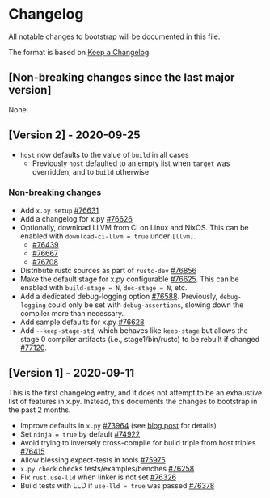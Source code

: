 # Changelog

All notable changes to bootstrap will be documented in this file.

The format is based on [Keep a Changelog](https://keepachangelog.com/en/1.0.0/).

## [Non-breaking changes since the last major version]

None.

## [Version 2] - 2020-09-25

- `host` now defaults to the value of `build` in all cases
  + Previously `host` defaulted to an empty list when `target` was overridden, and to `build` otherwise

### Non-breaking changes

- Add `x.py setup` [#76631](https://github.com/rust-lang/rust/pull/76631)
- Add a changelog for x.py [#76626](https://github.com/rust-lang/rust/pull/76626)
- Optionally, download LLVM from CI on Linux and NixOS. This can be enabled with `download-ci-llvm = true` under `[llvm]`.
  + [#76439](https://github.com/rust-lang/rust/pull/76349)
  + [#76667](https://github.com/rust-lang/rust/pull/76667)
  + [#76708](https://github.com/rust-lang/rust/pull/76708)
- Distribute rustc sources as part of `rustc-dev` [#76856](https://github.com/rust-lang/rust/pull/76856)
- Make the default stage for x.py configurable [#76625](https://github.com/rust-lang/rust/pull/76625). This can be enabled with `build-stage = N`, `doc-stage = N`, etc.
- Add a dedicated debug-logging option [#76588](https://github.com/rust-lang/rust/pull/76588). Previously, `debug-logging` could only be set with `debug-assertions`, slowing down the compiler more than necessary.
- Add sample defaults for x.py [#76628](https://github.com/rust-lang/rust/pull/76628)
- Add `--keep-stage-std`, which behaves like `keep-stage` but allows the stage
  0 compiler artifacts (i.e., stage1/bin/rustc) to be rebuilt if changed
  [#77120](https://github.com/rust-lang/rust/pull/77120).


## [Version 1] - 2020-09-11

This is the first changelog entry, and it does not attempt to be an exhaustive list of features in x.py.
Instead, this documents the changes to bootstrap in the past 2 months.

- Improve defaults in `x.py` [#73964](https://github.com/rust-lang/rust/pull/73964)
  (see [blog post] for details)
- Set `ninja = true` by default [#74922](https://github.com/rust-lang/rust/pull/74922)
- Avoid trying to inversely cross-compile for build triple from host triples [#76415](https://github.com/rust-lang/rust/pull/76415)
- Allow blessing expect-tests in tools [#75975](https://github.com/rust-lang/rust/pull/75975)
- `x.py check` checks tests/examples/benches [#76258](https://github.com/rust-lang/rust/pull/76258)
- Fix `rust.use-lld` when linker is not set [#76326](https://github.com/rust-lang/rust/pull/76326)
- Build tests with LLD if `use-lld = true` was passed [#76378](https://github.com/rust-lang/rust/pull/76378)

[blog post]: https://blog.rust-lang.org/inside-rust/2020/08/30/changes-to-x-py-defaults.html
